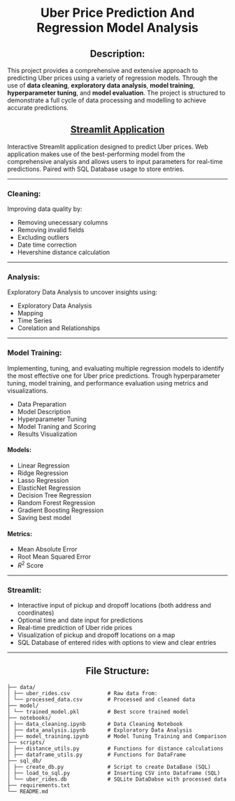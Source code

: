 # $$\text{Uber Price Prediction And Regression Model Analysis}$$

## $$\text{Description:}$$
This project provides a comprehensive and extensive approach to predicting Uber prices using a variety of regression models. 
Through the use of **data cleaning**, **exploratory data analysis**, **model training**, **hyperparameter tuning**, and **model evaluation**. The project is structured to demonstrate a full cycle of data processing and modelling to achieve accurate predictions.

## <div align="center">[Streamlit Application](https://regression-price.streamlit.app/predictions)</div>
Interactive Streamlit application designed to predict Uber prices. Web application makes use of the best-performing model from the comprehensive analysis and allows users to input parameters for real-time predictions. Paired with SQL Database usage to store entries.

---
### Cleaning:
Improving data quality by:
- Removing unecessary columns
- Removing invalid fields
- Excluding outliers
- Date time correction
- Hevershine distance calculation
---
### Analysis:
Exploratory Data Analysis to uncover insights using:
- Exploratory Data Analysis
- Mapping 
- Time Series
- Corelation and Relationships
---
### Model Training:
Implementing, tuning, and evaluating multiple regression models to identify the most effective one for Uber price predictions. 
Trough hyperparameter tuning, model training, and performance evaluation using metrics and visualizations.
- Data Preparation
- Model Description
- Hyperparameter Tuning
- Model Traning and Scoring
- Results Visualization


#### Models:
  - Linear Regression
  - Ridge Regression
  - Lasso Regression
  - ElasticNet Regression
  - Decision Tree Regression
  - Random Forest Regression
  - Gradient Boosting Regression
  - Saving best model


#### Metrics:
  - Mean Absolute Error
  - Root Mean Squared Error
  - $R^2$ Score
---
### Streamlit:
- Interactive input of pickup and dropoff locations (both address and coordinates)
- Optional time and date input for predictions
- Real-time prediction of Uber ride prices
- Visualization of pickup and dropoff locations on a map
- SQL Database of entered rides with options to view and clear entries
---  
## $$\text{File Structure:}$$

```
├── data/
│ ├── uber_rides.csv            # Raw data from:  
│ └── processed_data.csv        # Processed and cleaned data
├── model/
│ └── trained_model.pkl         # Best score trained model
├── notebooks/
│ ├── data_cleaning.ipynb       # Data Cleaning Notebook
│ ├── data_analysis.ipynb       # Exploratory Data Analysis
│ ├── model_training.ipynb      # Model Tuning Training and Comparison
├── scripts/
│ ├── distance_utils.py         # Functions for distance calculations
│ ├── dataframe_utils.py        # Functions for DataFrame
├── sql_db/
│ ├── create_db.py              # Script to create DataBase (SQL)
│ ├── load_to_sql.py            # Inserting CSV into Dataframe (SQL)
│ └── uber_rides.db             # SQLite DataDabse with processed data
├── requirements.txt
└── README.md
```
